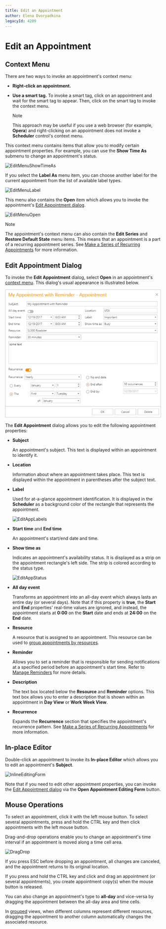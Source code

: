 ```yaml
---
title: Edit an Appointment
author: Elena Dvoryadkina
legacyId: 4209
---
```

# Edit an Appointment
## <a name="contextmenu"/>Context Menu
There are two ways to invoke an appointment's context menu:
* **Right-click an appointment.**
* **Use a smart tag.** To invoke a smart tag, click on an appointment and wait for the smart tag to appear. Then, click on the smart tag to invoke the context menu.
	
	> [!NOTE]
	> This approach may be useful if you use a web browser (for example, **Opera**) and right-clicking on an appointment does not invoke a **Scheduler** control's context menu.

This context menu contains items that allow you to modify certain appointment properties. For example, you can use the **Show Time As** submenu to change an appointment's status.

![EditMenuShowTimeAs](../../../images/img8234.png)

If you select the **Label As** menu item, you can choose another label for the current appointment from the list of available label types.

![EditMenuLabel](../../../images/img8235.png)

This menu also contains the **Open** item which allows you to invoke the appointment's [Edit Appointment dialog](#editappointmentdialog).

![EditMenuOpen](../../../images/img8233.png)

> [!NOTE]
> The appointment's context menu can also contain the **Edit Series** and **Restore Default State** menu items. This means that an appointment is a part of a recurring appointment series. See [Make a Series of Recurring Appointments](make-a-series-of-recurring-appointments.md) for more information.

## <a name="editappointmentdialog"/>Edit Appointment Dialog
To invoke the **Edit Appointment** dialog, select **Open** in an appointment's [context menu](#contextmenu). This dialog's usual appearance is illustrated below.

![EditForm](../../../images/app-reminders.png)

The **Edit Appointment** dialog allows you to edit the following appointment properties:
* **Subject**
	
	An appointment's subject. This text is displayed within an appointment to identify it.
* **Location**
	
	Information about where an appointment takes place. This text is displayed within the appointment in parentheses after the subject text.
* **Label**
	
	Used for at-a-glance appointment identification. It is displayed in the **Scheduler** as a background color of the rectangle that represents the appointment.
	
	![EditAppLabels](../../../images/img12069.png)
* **Start time** and **End time**
	
	An appointment's start/end date and time.
* **Show time as**
	
	Indicates an appointment's availability status. It is displayed as a strip on the appointment rectangle's left side. The strip is colored according to the status type.
	
	![EditAppStatus](../../../images/img12070.png)
* **All day event**
	
	Transforms an appointment into an all-day event which always lasts an entire day (or several days). Note that if this property is **true**, the **Start** and **End** properties' real-time values are ignored, and instead, the appointment starts at **0:00** on the **Start** date and ends at **24:00** on the **End** date.
* **Resource**
	
	A resource that is assigned to an appointment. This resource can be used to [group appointments by resources](../layout-customization/scheduler-grouping.md).
* **Reminder**
	
	Allows you to set a reminder that is responsible for sending notifications at a specified period before an appointment's start time. Refer to [Manage Reminders](manage-reminders.md) for more details.
* **Description**
	
	The text box located below the **Resource** and **Reminder** options. This text box allows you to enter a description that is shown within an appointment in **Day View** or **Work Week View**.
* **Recurrence**
	
	Expands the **Recurrence** section that specifies the appointment's recurrence pattern. See [Make a Series of Recurring Appointments](make-a-series-of-recurring-appointments.md) for more information.

## In-place Editor
Double-click an appointment to invoke its **In-place Editor** which allows you to edit an appointment's **Subject**.

![InlineEditingForm](../../../images/img8237.png)

Note that if you need to edit other appointment properties, you can invoke the [Edit Appointment dialog](#editappointmentdialog) via the **Open Appointment Editing Form** button.

## Mouse Operations
To select an appointment, click it with the left mouse button. To select several appointments, press and hold the CTRL key and then click appointments with the left mouse button.

Drag-and-drop operations enable you to change an appointment's time interval if an appointment is moved along a time cell area.

![DragDrop](../../../images/img8239.png)

If you press ESC before dropping an appointment, all changes are canceled, and the appointment returns to its original location.

If you press and hold the CTRL key and click and drag an appointment (or several appointments), you create appointment copy(s) when the mouse button is released.

You can also change an appointment's type to **all-day** and vice-versa by dragging the appointment between the all-day area and time cells.

In [grouped](../layout-customization/scheduler-grouping.md) views, when different columns represent different resources, dragging the appointment to another column automatically changes the associated resource.
